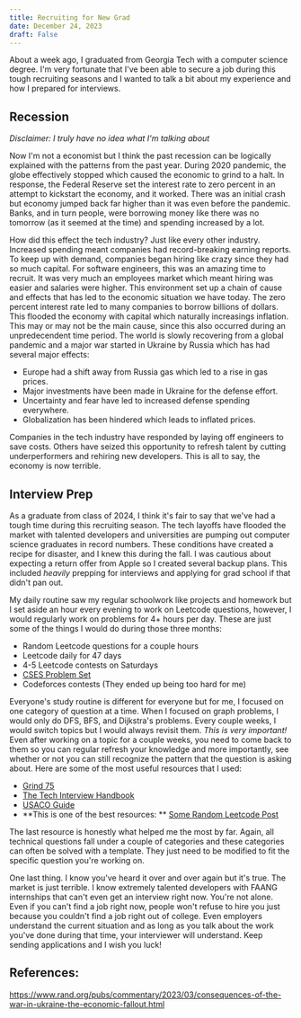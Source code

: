 ```yaml
---
title: Recruiting for New Grad
date: December 24, 2023
draft: False
---
```


About a week ago, I graduated from Georgia Tech with a computer science degree.
I'm very fortunate that I've been able to secure a job during this tough
recruiting seasons and I wanted to talk a bit about my experience and how I
prepared for interviews.

## Recession

_Disclaimer: I truly have no idea what I'm talking about_

Now I'm not a economist but I think the past recession can be logically
explained with the patterns from the past year. During 2020 pandemic, the globe
effectively stopped which caused the economic to grind to a halt. In response,
the Federal Reserve set the interest rate to zero percent in an attempt to
kickstart the economy, and it worked. There was an initial crash but economy
jumped back far higher than it was even before the pandemic. Banks, and in turn
people, were borrowing money like there was no tomorrow (as it seemed at the
time) and spending increased by a lot.

How did this effect the tech industry? Just like every other industry. Increased
spending meant companies had record-breaking earning reports. To keep up with
demand, companies began hiring like crazy since they had so much capital. For
software engineers, this was an amazing time to recruit. It was very much an
employees market which meant hiring was easier and salaries were higher. This
environment set up a chain of cause and effects that has led to the economic
situation we have today. The zero percent interest rate led to many companies to
borrow billions of dollars. This flooded the economy with capital which
naturally increasings inflation. This may or may not be the main cause, since
this also occurred during an unpredecendent time period. The world is slowly
recovering from a global pandemic and a major war started in Ukraine by Russia
which has had several major effects:

- Europe had a shift away from Russia gas which led to a rise in gas prices.
- Major investments have been made in Ukraine for the defense effort.
- Uncertainty and fear have led to increased defense spending everywhere.
- Globalization has been hindered which leads to inflated prices.

Companies in the tech industry have responded by laying off engineers to save
costs. Others have seized this opportunity to refresh talent by cutting
underperformers and rehiring new developers. This is all to say, the economy is
now terrible.

## Interview Prep

As a graduate from class of 2024, I think it's fair to say that we've had a
tough time during this recruiting season. The tech layoffs have flooded the
market with talented developers and universities are pumping out computer
science graduates in record numbers. These conditions have created a recipe for
disaster, and I knew this during the fall. I was cautious about expecting a
return offer from Apple so I created several backup plans. This included
_heavily_ prepping for interviews and applying for grad school if that didn't
pan out.

My daily routine saw my regular schoolwork like projects and homework but I set
aside an hour every evening to work on Leetcode questions, however, I would
regularly work on problems for 4+ hours per day. These are just some of the
things I would do during those three months:

- Random Leetcode questions for a couple hours
- Leetcode daily for 47 days
- 4-5 Leetcode contests on Saturdays
- [CSES Problem Set](https://cses.fi/problemset/)
- Codeforces contests (They ended up being too hard for me)

Everyone's study routine is different for everyone but for me, I focused on one
category of question at a time. When I focused on graph problems, I would only
do DFS, BFS, and Dijkstra's problems. Every couple weeks, I would switch topics
but I would always revisit them. _This is very important!_ Even after working on
a topic for a couple weeks, you need to come back to them so you can regular
refresh your knowledge and more importantly, see whether or not you can still
recognize the pattern that the question is asking about. Here are some of the
most useful resources that I used:

- [Grind 75](https://www.techinterviewhandbook.org/grind75)
- [The Tech Interview Handbook](https://www.techinterviewhandbook.org)
- [USACO Guide](https://usaco.guide/)
- **This is one of the best resources: **
  [Some Random Leetcode Post](https://leetcode.com/discuss/interview-question/2007535/some-famous-posts-with-templates-and-suggested-patterns)

The last resource is honestly what helped me the most by far. Again, all
technical questions fall under a couple of categories and these categories can
often be solved with a template. They just need to be modified to fit the
specific question you're working on.

One last thing. I know you've heard it over and over again but it's true. The
market is just terrible. I know extremely talented developers with FAANG
internships that can't even get an interview right now. You're not alone. Even
if you can't find a job right now, people won't refuse to hire you just because
you couldn't find a job right out of college. Even employers understand the
current situation and as long as you talk about the work you've done during that
time, your interviewer will understand. Keep sending applications and I wish you
luck!

## References:

https://www.rand.org/pubs/commentary/2023/03/consequences-of-the-war-in-ukraine-the-economic-fallout.html
